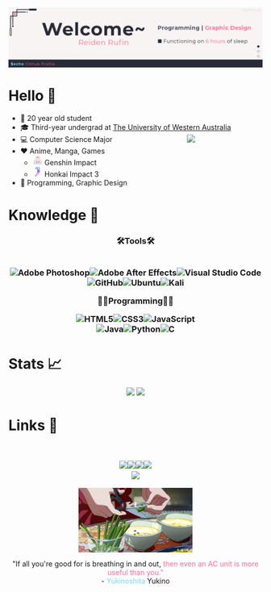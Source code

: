 <!-- Author: Spelljinxer -->
<img align="center" src="./img/welcome.png">

# Hello 👋
<p align="center">

* 📆 20 year old student
* 🎓 Third-year undergrad at <a href="https://www.uwa.edu.au/">The University of Western Australia</a> <img src="./img/26db8061a1c7e00525ba43150092ae55.gif" align="right" width=150px></img>
* 💻 Computer Science Major
* ❤️ Anime, Manga, Games
  * <img width=20 src="./img/genshinicon.png"> Genshin Impact
  * <img width=20 src="./img/honkaiicon.png"> Honkai Impact 3
* 💙 Programming, Graphic Design


# Knowledge 🧠
<center>

 <h3 align=center>🛠️Tools🛠️
 <br><br>

![Adobe Photoshop](https://img.shields.io/badge/adobe%20photoshop-%2331A8FF.svg?style=for-the-badge&logo=adobe%20photoshop&logoColor=white)![Adobe After Effects](https://img.shields.io/badge/Adobe%20After%20Effects-9999FF.svg?style=for-the-badge&logo=Adobe%20After%20Effects&logoColor=white)![Visual Studio Code](https://img.shields.io/badge/Visual%20Studio%20Code-0078d7.svg?style=for-the-badge&logo=visual-studio-code&logoColor=white)<br>![GitHub](https://img.shields.io/badge/github-%23121011.svg?style=for-the-badge&logo=github&logoColor=white)![Ubuntu](https://img.shields.io/badge/Ubuntu-E95420?style=for-the-badge&logo=ubuntu&logoColor=white)![Kali](https://img.shields.io/badge/Kali-268BEE?style=for-the-badge&logo=kalilinux&logoColor=white)

👨‍💻Programming👨‍💻

![HTML5](https://img.shields.io/badge/html5-%23E34F26.svg?style=for-the-badge&logo=html5&logoColor=white)![CSS3](https://img.shields.io/badge/css3-%231572B6.svg?style=for-the-badge&logo=css3&logoColor=white)![JavaScript](https://img.shields.io/badge/javascript-%23323330.svg?style=for-the-badge&logo=javascript&logoColor=%23F7DF1E)<br>
![Java](https://img.shields.io/badge/java-%23ED8B00.svg?style=for-the-badge&logo=java&logoColor=white)![Python](https://img.shields.io/badge/python-3670A0?style=for-the-badge&logo=python&logoColor=ffdd54)![C](https://img.shields.io/badge/c-%2300599C.svg?style=for-the-badge&logo=c&logoColor=white)
<br></center>

# Stats 📈 
<p align="center">
<img width=351 src="https://github-readme-stats.vercel.app/api?username=Spelljinxer&theme=dracula&show_icons=true&count_private=true">&nbsp;<img  width=294 src="https://github-readme-stats.vercel.app/api/top-langs?username=Spelljinxer&layout=compact&custom_title=Languages Used:&theme=dracula"/><br><!--<img src="https://github-readme-streak-stats.herokuapp.com/?user=Spelljinxer&theme=dracula" alt="mystreak"/> -->
</p>

# Links 🔗
<p align="center">
<br><br>
<a href="https://steamcommunity.com/id/spelljinxer/"><img src="https://img.shields.io/badge/steam-%23000000.svg?style=for-the-badge&logo=steam&logoColor=white"></a><a href="https://open.spotify.com/user/necj33rd3m1wb5klvdjtp4z1q?si=be17277a60be486b"><img src="https://img.shields.io/badge/Spotify-1ED760?style=for-the-badge&logo=spotify&logoColor=white"></a><a href="https://www.twitch.tv/Spelljinxer"><img src="https://img.shields.io/badge/Twitch-%239146FF.svg?style=for-the-badge&logo=Twitch&logoColor=white"><a href="https://anilist.co/user/Kyokino/"><img src="https://img.shields.io/badge/AniList-AniList-blue?style=for-the-badge&logo=Anilist&logoColor=white&labelColor=blue&color=blue&label="></a></a><br><a href=""><img align="center" src="https://lanyard.cnrad.dev/api/216594576247488513"></img></a><br><br>
<img align="center" width=45% src="./img/noodles.gif">
</p>
<p align="center"> 
<!-- White for now since markdown doesnt support this gg -->
"If all you're good for is breathing in and out,
<span style="color:#fe6d95">
  then even an AC unit is more useful than you."
</span><br>
- <span style="color:#78d9f9">
  Yukinoshita
</span>Yukino
</p>


